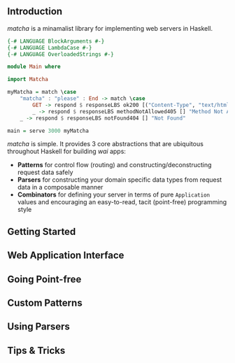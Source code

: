 ## Introduction

*matcha* is a minamalist library for implementing web servers in Haskell.

```haskell
{-# LANGUAGE BlockArguments #-}
{-# LANGUAGE LambdaCase #-}
{-# LANGUAGE OverloadedStrings #-}

module Main where

import Matcha

myMatcha = match \case
    "matcha" : "please" : End -> match \case
        GET -> respond $ responseLBS ok200 [("Content-Type", "text/html")] "&#127861"
        _ -> respond $ responseLBS methodNotAllowed405 [] "Method Not Allowed"
    _ -> respond $ responseLBS notFound404 [] "Not Found"

main = serve 3000 myMatcha
```

*matcha* is simple. It provides 3 core abstractions that are ubiquitous throughout Haskell for building *wai* apps:

- **Patterns** for control flow (routing) and constructing/deconstructing request data safely
- **Parsers** for constructing your domain specific data types from request data in a composable manner
- **Combinators** for defining your server in terms of pure `Application` values and encouraging an easy-to-read, tacit (point-free) programming style

<!-- This means *matcha* is easy to learn. Knowledge gained from using it is easily transferred to other domains, and vice-versa. -->
<!-- *matcha* takes advantadge of Haskell's strenghts. -->

## Getting Started

## Web Application Interface

## Going Point-free

## Custom Patterns

## Using Parsers

## Tips & Tricks